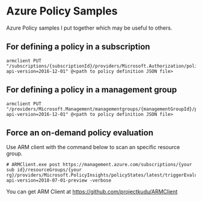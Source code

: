 # Azure Policy Samples
Azure Policy samples I put together which may be useful to others.

## For defining a policy in a subscription

```
armclient PUT "/subscriptions/{subscriptionId}/providers/Microsoft.Authorization/policyDefinitions/AuditStorageAccounts?api-version=2016-12-01" @<path to policy definition JSON file>
```

## For defining a policy in a management group

```
armclient PUT "/providers/Microsoft.Management/managementgroups/{managementGroupId}/providers/Microsoft.Authorization/policyDefinitions/AuditStorageAccounts?api-version=2016-12-01" @<path to policy definition JSON file>
```

## Force an on-demand policy evaluation
Use ARM client with the command below to scan an specific resource group.  

```
# ARMClient.exe post https://management.azure.com/subscriptions/{your sub id}/resourceGroups/{your rg}/providers/Microsoft.PolicyInsights/policyStates/latest/triggerEvaluation?api-version=2018-07-01-preview -verbose
```

You can get ARM Client at https://github.com/projectkudu/ARMClient
